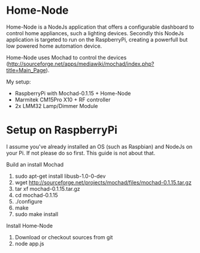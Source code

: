 Home-Node
=========

Home-Node is a NodeJs application that offers a configurable dashboard to control home appliances, such a lighting devices.
Secondly this NodeJs application is targeted to run on the RaspberryPi, creating a powerfull but low powered home 
automation device.

Home-Node uses Mochad to control the devices (http://sourceforge.net/apps/mediawiki/mochad/index.php?title=Main_Page).

My setup:
- RaspberryPi with Mochad-0.1.15 + Home-Node
- Marmitek CM15Pro X10 + RF controller
- 2x LMM32 Lamp/Dimmer Module

Setup on RaspberryPi
====================

I assume you've already installed an OS (such as Raspbian) and NodeJs on your Pi. If not please do so first. 
This guide is not about that.

Build an install Mochad
1. sudo apt-get install libusb-1.0-0-dev
2. wget http://sourceforge.net/projects/mochad/files/mochad-0.1.15.tar.gz
3. tar xf mochad-0.1.15.tar.gz
4. cd mochad-0.1.15
5. ./configure
6. make
7. sudo make install


Install Home-Node
1. Download or checkout sources from git
2. node app.js


